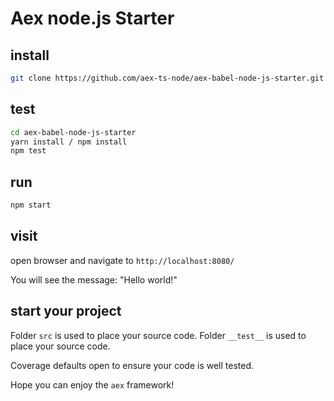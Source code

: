 # Aex node.js Starter

## install

```sh
git clone https://github.com/aex-ts-node/aex-babel-node-js-starter.git
```

## test

```sh
cd aex-babel-node-js-starter
yarn install / npm install
npm test
```

## run

```sh
npm start
```

## visit

open browser and navigate to `http://localhost:8080/`

You will see the message: "Hello world!"

## start your project

Folder `src` is used to place your source code.
Folder `__test__` is used to place your source code.

Coverage defaults open to ensure your code is well tested.

Hope you can enjoy the `aex` framework!
